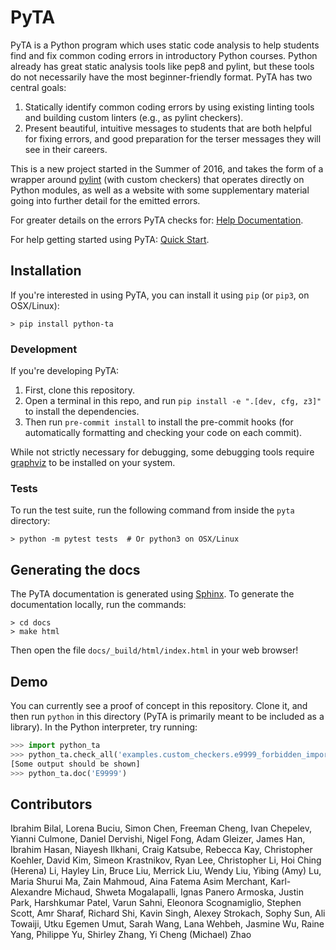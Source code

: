 # PyTA

PyTA is a Python program which uses static code analysis to help students find
and fix common coding errors in introductory Python courses. Python already
has great static analysis tools like pep8 and pylint, but these tools do not
necessarily have the most beginner-friendly format. PyTA has two central goals:

1. Statically identify common coding errors by using existing linting tools and
   building custom linters (e.g., as pylint checkers).
2. Present beautiful, intuitive messages to students that are both helpful for
   fixing errors, and good preparation for the terser messages they will see
   in their careers.

This is a new project started in the Summer of 2016, and takes the form
of a wrapper around [pylint](https://pylint.org) (with custom checkers) that operates
directly on Python modules, as well as a website with some supplementary
material going into further detail for the emitted errors.

For greater details on the errors PyTA checks for: [Help Documentation](https://www.cs.toronto.edu/~david/pyta/).

For help getting started using PyTA: [Quick Start](https://www.cs.toronto.edu/~david/pyta/usage/quick_start.html).

## Installation

If you're interested in using PyTA, you can install it using `pip` (or `pip3`, on OSX/Linux):

```console
> pip install python-ta
```

### Development

If you're developing PyTA:

1. First, clone this repository.
2. Open a terminal in this repo, and run `pip install -e ".[dev, cfg, z3]"` to install the dependencies.
3. Then run `pre-commit install` to install the pre-commit hooks (for automatically formatting and checking your code on each commit).

While not strictly necessary for debugging, some debugging tools require [graphviz](https://www.graphviz.org/download/) to be installed on your system.

### Tests

To run the test suite, run the following command from inside the `pyta` directory:

```console
> python -m pytest tests  # Or python3 on OSX/Linux
```

## Generating the docs

The PyTA documentation is generated using [Sphinx](https://www.sphinx-doc.org/en/master/index.html).
To generate the documentation locally, run the commands:

```console
> cd docs
> make html
```

Then open the file `docs/_build/html/index.html` in your web browser!

## Demo

You can currently see a proof of concept in this repository. Clone it,
and then run `python` in this directory (PyTA is primarily meant to be
included as a library). In the Python interpreter, try running:

```python
>>> import python_ta
>>> python_ta.check_all('examples.custom_checkers.e9999_forbidden_import')
[Some output should be shown]
>>> python_ta.doc('E9999')
```

## Contributors

Ibrahim Bilal,
Lorena Buciu,
Simon Chen,
Freeman Cheng,
Ivan Chepelev,
Yianni Culmone,
Daniel Dervishi,
Nigel Fong,
Adam Gleizer,
James Han,
Ibrahim Hasan,
Niayesh Ilkhani,
Craig Katsube,
Rebecca Kay,
Christopher Koehler,
David Kim,
Simeon Krastnikov,
Ryan Lee,
Christopher Li,
Hoi Ching (Herena) Li,
Hayley Lin,
Bruce Liu,
Merrick Liu,
Wendy Liu,
Yibing (Amy) Lu,
Maria Shurui Ma,
Zain Mahmoud,
Aina Fatema Asim Merchant,
Karl-Alexandre Michaud,
Shweta Mogalapalli,
Ignas Panero Armoska,
Justin Park,
Harshkumar Patel,
Varun Sahni,
Eleonora Scognamiglio,
Stephen Scott,
Amr Sharaf,
Richard Shi,
Kavin Singh,
Alexey Strokach,
Sophy Sun,
Ali Towaiji,
Utku Egemen Umut,
Sarah Wang,
Lana Wehbeh,
Jasmine Wu,
Raine Yang,
Philippe Yu,
Shirley Zhang,
Yi Cheng (Michael) Zhao
